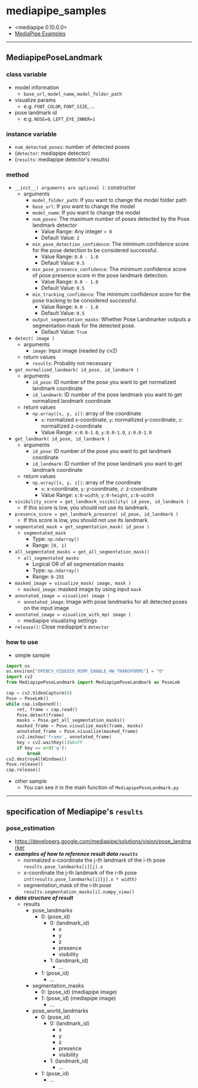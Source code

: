 # mediapipe_samples
- <mediapipe 0.10.0.0>
- [MediaPipe Examples](https://developers.google.com/mediapipe/solutions/examples)


----
## MediapipePoseLandmark
### class variable
- model information
  - `base_url`, `model_name`, `model_folder_path`
- visualize params
  - e.g. `FONT_COLOR`, `FONT_SIZE`, ...
- pose landmark id
  - e.g. `NOSE=0`, `LEFT_EYE_INNER=1`
### instance variable
- `num_detected_poses`: number of detected poses
- (`detector`: mediapipe detector)
- (`results`: mediapipe detector's results)
### method
- `__init__( arguments are optional )`: constructor
  - arguments
    - `model_folder_path`: If you want to change the model folder path
    - `base_url`: If you want to change the model
    - `model_name`: If you want to change the model
    - `num_poses`:  The maximum number of poses detected by the Pose landmark detector
      - Value Range: Any integer `> 0`
      - Default Value: `2`
    - `min_pose_detection_confidence`: The minimum confidence score for the pose detection to be considered successful.
      - Value Range: `0.0 - 1.0`
      - Default Value: `0.5`
    - `min_pose_presence_confidence`: The minimum confidence score of pose presence score in the pose landmark detection.
      - Value Range: `0.0 - 1.0`
      - Default Value: `0.5`
    - `min_tracking_confidence`: The minimum confidence score for the pose tracking to be considered successful.
      - Value Range: `0.0 - 1.0`
      - Default Value: `0.5`
    - `output_segmentation_masks`: Whether Pose Landmarker outputs a segmentation mask for the detected pose.
      - Default Value: `True`
- `detect( image )`
  - arguments
    - `image`: Input image (readed by cv2)
  - return values
    - `results`: Probably not necessary
- `get_normalized_landmark( id_pose, id_landmark )`
  - arguments
    - `id_pose`: ID number of the pose you want to get normalized landmark coordinate
    - `id_landmark`: ID number of the pose landmark you want to get normalized landmark coordinate
  - return values
    - `np.array([x, y, z])`: array of the coordinate
      - `x`: normalized x-coordinate, `y`: normallized y-coordinate, `z`: normallized z-coordinate
      - Value Range: `x:0.0-1.0`, `y:0.0-1.0`, `z:0.0-1.0`
- `get_landmark( id_pose, id_landmark )`
  - arguments
    - `id_pose`: ID number of the pose you want to get landmark coordinate
    - `id_landmark`: ID number of the pose landmark you want to get landmark coordinate
  - return values
    - `np.array([x, y, z])`: array of the coordinate
      - `x`: x-coordinate, `y`: y-coordinate, `z`: z-coordinate
      - Value Range: `x:0-width`, `y:0-height`, `z:0-width`
- `visibility_score = get_landmark_visibility( id_pose, id_landmark )`
  - If this score is low, you should not use its landmark.
- `presence_score = get_landmark_presence( id_pose, id_landmark )`
  - If this score is low, you should not use its landmark.
- `segmentated_mask = get_segmentation_mask( id_pose )`
  - `segmentated_mask`
    - Type: `np.ndarray()`
    - Range: `[0, 1]`
- `all_segmentated_masks = get_all_segmentation_mask()`
  - `all_segmentated_masks`
    - Logical OR of all segmentation masks
    - Type: `np.ndarray()`
    - Range: `0-255`
- `masked_image = visualize_mask( image, mask )`
  - `masked_image`: masked image by using input `mask`
- `annotated_image = visualize( image )`
  - `annotated_image`: Image with pose landmarks for all detected poses on the input image
- `annotated_image = visualize_with_mp( image )`
  - mediapipe visualizing settings
- `release()`: Close mediapipe's `detector`
### how to use
- simple sample
```python
import os
os.environ["OPENCV_VIDEOIO_MSMF_ENABLE_HW_TRANSFORMS"] = "0"
import cv2
from MediapipePoseLandmark import MediapipePoseLandmark as PoseLmk

cap = cv2.VideoCapture(0)
Pose = PoseLmk()
while cap.isOpened():
    ret, frame = cap.read()
    Pose.detect(frame)
    masks = Pose.get_all_segmentation_masks()
    masked_frame = Pose.visualize_mask(frame, masks)
    annotated_frame = Pose.visualize(masked_frame)
    cv2.imshow('frame', annotated_frame)
    key = cv2.waitKey(1)&0xFF
    if key == ord('q'):
        break
cv2.destroyAllWindows()
Pose.release()
cap.release()
```
- other sample
  - You can see it in the main function of `MediapipePoseLandmark.py`


----
## specification of Mediapipe's `results`
### pose_estimation
- https://developers.google.com/mediapipe/solutions/vision/pose_landmarker
- ***examples of how to reference result data `results`***
  - normalized x-coordinate the j-th landmark of the i-th pose<br>
    `results.pose_landmarks[i][j].x`
  - x-coordinate the j-th landmark of the i-th pose<br>
    `int(results.pose_landmarks[i][j].x * width)`
  - segmentation_mask of the i-th pose<br>
    `results.segmentation_masks[i].numpy_view()`
- ***data structure of result***
  - results
    - pose_landmarks
      - 0: (pose_id)
        - 0: (landmark_id)
          - x
          - y
          - z
          - presence
          - visibility
        - 1: (landmark_id)
          - ...
      - 1: (pose_id)
        - ...
    - segmentation_masks
      - 0: (pose_id) (mediapipe image)
      - 1: (pose_id) (mediapipe image)
        - ...
    - pose_world_landmarks
      - 0: (pose_id)
        - 0: (landmark_id)
          - x
          - y
          - z
          - presence
          - visibility
        - 1: (landmark_id)
          - ...
      - 1: (pose_id)
        - ...
